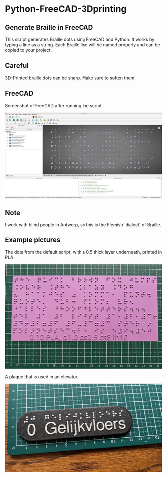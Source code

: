 # Python-FreeCAD-3Dprinting

## Generate Braille in FreeCAD

This script generates Braille dots using FreeCAD and Python.
It works by typing a line as a string.
Each Braille line will be named properly and can be copied to your project.

## Careful

3D-Printed braille dots can be sharp. Make sure to soften them!

## FreeCAD

Screenshot of FreeCAD after running the script.

![Screenshot FreeCAD after running braille.py](images/FreeCAD.jpg)

## Note

I work with blind people in Antwerp, so this is the Flemish 'dialect' of Braille.

## Example pictures

The dots from the default script, with a 0.5 thick layer underneath, printed in PLA.

![Example of printed braille on a plaque](images/testprint.jpg)

A plaque that is used in an elevator.

![Example of printed braille on a plaque](images/liftbordje.jpg)

